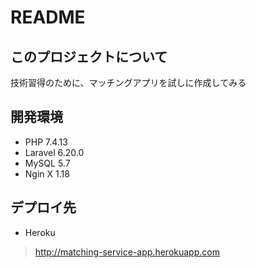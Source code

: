 # README

## このプロジェクトについて

技術習得のために、マッチングアプリを試しに作成してみる

## 開発環境

- PHP 7.4.13
- Laravel 6.20.0
- MySQL 5.7
- Ngin X 1.18

## デプロイ先

- Heroku
> http://matching-service-app.herokuapp.com